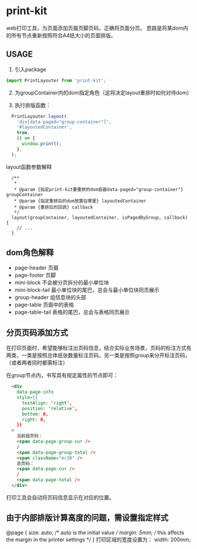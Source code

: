 # print-kit
web打印工具，为页面添加页眉页脚页码，正确将页面分页。
思路是将某dom内的所有节点重新按照符合A4纸大小的页面排版。

## USAGE
1. 引入package
```js
import PrintLayouter from 'print-kit';
```
2. 为groupContainer内的dom指定角色（这将决定layout重排时如何对待dom）

3. 执行排版函数：
```js
  PrintLayouter.layout(
    'div[data-paged="group-container"]',
    '#layoutedContainer',
    true,
    () => {
      window.print();
    },
  );
```
layout函数参数解释
```
  /**
   *
   * @param {指定print-kit要重排的dom容器data-paged="group-container"} groupContainer
   * @param {指定重排后的dom放置在哪里} layoutedContainer
   * @param {重排后的回调} callback
   */
  layout(groupContainer, layoutedContainer, isPagedByGroup, callback) {
  	// ...
  }
```

## dom角色解释
- page-header
	页眉
- page-footer
	页脚
- mini-block
	不会被分页拆分的最小单位块
- mini-block-tail
	最小单位块的尾巴，总会与最小单位块同页展示
- group-header
	组信息块的头部
- page-table
	页面中的表格
- page-table-tail
	表格的尾巴，总会与表格同页展示


## 分页页码添加方式
在打印页面时，希望能够标注出页码信息，结合实际业务场景，页码的标注方式有两类，一类是按照总体纸张数量标注页码，另一类是按照group来分开标注页码，（或者两者同时都需标注）

在group节点内，书写具有规定属性的节点即可：
```html
  <div
    data-page-info
    style={{
      textAlign: 'right',
      position: 'relative',
      bottom: 0,
      right: 0,
    }}
  >
    当前组页码：
    <span data-page-group-cur />
    /
    <span data-page-group-total />
    <span className="mr20" />
    总页码：
    <span data-page-cur />
    /
    <span data-page-total />
  </div>
```
打印工具会自动将页码信息显示在对应的位置。

## 由于内部排版计算高度的问题，需设置指定样式
@page {
  size: auto;   /* auto is the initial value */
  margin: 5mm;  /* this affects the margin in the printer settings */
}
打印区域的宽度设置为：
width: 200mm;
